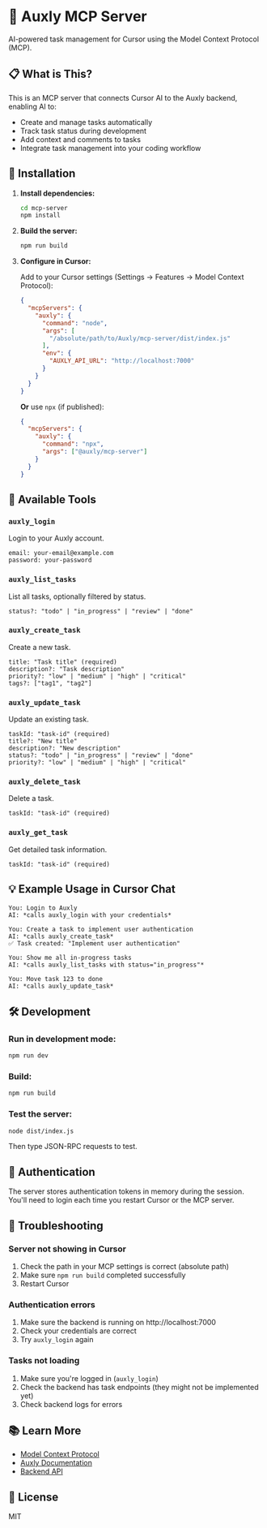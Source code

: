 # 🚀 Auxly MCP Server

AI-powered task management for Cursor using the Model Context Protocol (MCP).

## 📋 What is This?

This is an MCP server that connects Cursor AI to the Auxly backend, enabling AI to:
- Create and manage tasks automatically
- Track task status during development
- Add context and comments to tasks
- Integrate task management into your coding workflow

## 🔧 Installation

1. **Install dependencies:**
   ```bash
   cd mcp-server
   npm install
   ```

2. **Build the server:**
   ```bash
   npm run build
   ```

3. **Configure in Cursor:**
   
   Add to your Cursor settings (Settings → Features → Model Context Protocol):
   
   ```json
   {
     "mcpServers": {
       "auxly": {
         "command": "node",
         "args": [
           "/absolute/path/to/Auxly/mcp-server/dist/index.js"
         ],
         "env": {
           "AUXLY_API_URL": "http://localhost:7000"
         }
       }
     }
   }
   ```

   **Or** use `npx` (if published):
   ```json
   {
     "mcpServers": {
       "auxly": {
         "command": "npx",
         "args": ["@auxly/mcp-server"]
       }
     }
   }
   ```

## 🎯 Available Tools

### `auxly_login`
Login to your Auxly account.
```
email: your-email@example.com
password: your-password
```

### `auxly_list_tasks`
List all tasks, optionally filtered by status.
```
status?: "todo" | "in_progress" | "review" | "done"
```

### `auxly_create_task`
Create a new task.
```
title: "Task title" (required)
description?: "Task description"
priority?: "low" | "medium" | "high" | "critical"
tags?: ["tag1", "tag2"]
```

### `auxly_update_task`
Update an existing task.
```
taskId: "task-id" (required)
title?: "New title"
description?: "New description"
status?: "todo" | "in_progress" | "review" | "done"
priority?: "low" | "medium" | "high" | "critical"
```

### `auxly_delete_task`
Delete a task.
```
taskId: "task-id" (required)
```

### `auxly_get_task`
Get detailed task information.
```
taskId: "task-id" (required)
```

## 💡 Example Usage in Cursor Chat

```
You: Login to Auxly
AI: *calls auxly_login with your credentials*

You: Create a task to implement user authentication
AI: *calls auxly_create_task*
✅ Task created: "Implement user authentication"

You: Show me all in-progress tasks
AI: *calls auxly_list_tasks with status="in_progress"*

You: Move task 123 to done
AI: *calls auxly_update_task*
```

## 🛠️ Development

### Run in development mode:
```bash
npm run dev
```

### Build:
```bash
npm run build
```

### Test the server:
```bash
node dist/index.js
```

Then type JSON-RPC requests to test.

## 🔐 Authentication

The server stores authentication tokens in memory during the session. You'll need to login each time you restart Cursor or the MCP server.

## 🐛 Troubleshooting

### Server not showing in Cursor
1. Check the path in your MCP settings is correct (absolute path)
2. Make sure `npm run build` completed successfully
3. Restart Cursor

### Authentication errors
1. Make sure the backend is running on http://localhost:7000
2. Check your credentials are correct
3. Try `auxly_login` again

### Tasks not loading
1. Make sure you're logged in (`auxly_login`)
2. Check the backend has task endpoints (they might not be implemented yet)
3. Check backend logs for errors

## 📚 Learn More

- [Model Context Protocol](https://modelcontextprotocol.io/)
- [Auxly Documentation](../README.md)
- [Backend API](../backend/README.md)

## 📝 License

MIT







